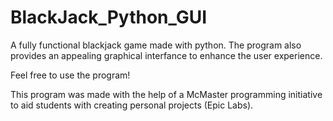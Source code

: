 # BlackJack_Python_GUI
A fully functional blackjack game made with python. The program also provides an appealing graphical interfance to enhance the user experience. 

Feel free to use the program!

This program was made with the help of a McMaster programming initiative to aid students with creating personal projects (Epic Labs). 
